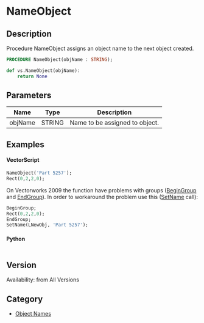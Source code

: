 # NameObject

## Description
Procedure NameObject assigns an object name to the next object created.

```pascal
PROCEDURE NameObject(objName : STRING);
```

```python
def vs.NameObject(objName):
    return None
```

## Parameters
|Name|Type|Description|
|---|---|---|
|objName|STRING|Name to be assigned to object.|

## Examples
#### VectorScript ####
```pascal
NameObject('Part 5257');
Rect(0,2,2,0);
```
On Vectorworks 2009 the function have problems with groups ([BeginGroup](BeginGroup.md) and [EndGroup](EndGroup.md)). In order to workaround the problem use this ([SetName](SetName.md) call):
```pascal
BeginGroup;
Rect(0,2,2,0);
EndGroup;
SetName(LNewObj, 'Part 5257');
```
#### Python ####
```python

```

## Version
Availability: from All Versions

## Category
* [Object Names](../Categories/Object%20Names.md)
